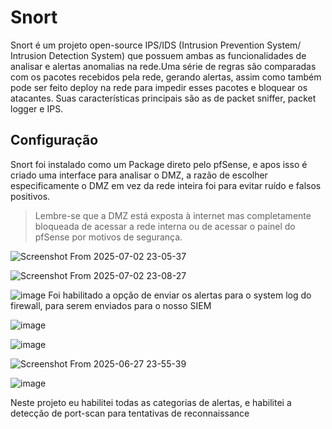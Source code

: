 # Snort
Snort é um projeto open-source IPS/IDS (Intrusion Prevention System/ Intrusion Detection System) que possuem ambas as funcionalidades de analisar e alertas anomalias na rede.Uma série de regras são comparadas com os pacotes recebidos pela rede, gerando alertas, assim como também pode ser feito deploy na rede para impedir esses pacotes e bloquear os atacantes. Suas características principais são as de packet sniffer, packet logger e IPS.

## Configuração
Snort foi instalado como um Package direto pelo pfSense, e apos isso é criado uma interface para analisar o DMZ, a razão de escolher especificamente o DMZ em vez da rede inteira foi para evitar ruído e falsos positivos.

> Lembre-se que a DMZ está exposta à internet mas completamente bloqueada de acessar a rede interna ou de acessar o painel do pfSense por motivos de segurança.

![Screenshot From 2025-07-02 23-05-37](https://github.com/user-attachments/assets/edf18b7f-ecbc-468e-8258-e56bcd2ae62f)

![Screenshot From 2025-07-02 23-08-27](https://github.com/user-attachments/assets/ea0b4842-220a-4ed0-8f2c-b8a5b1e69d72)

![image](https://github.com/user-attachments/assets/167c6d48-f6d8-4c31-8b46-eaca9d5cfcbd)
Foi habilitado a opção de enviar os alertas para o system log do firewall, para serem enviados para o nosso SIEM

![image](https://github.com/user-attachments/assets/29d3d048-14aa-4e75-891b-11eee3f98911)


![image](https://github.com/user-attachments/assets/b64363a4-0747-4731-8e3e-eb5a35000d1f)

![Screenshot From 2025-06-27 23-55-39](https://github.com/user-attachments/assets/ccd66464-ee3a-43aa-9503-1e1127c6aef1)

![image](https://github.com/user-attachments/assets/73cb86c3-9c00-4566-bfe0-1bae79191edf)


Neste projeto eu habilitei todas as categorias de alertas, e habilitei a detecção de port-scan para tentativas de reconnaissance

